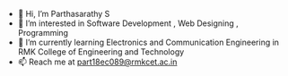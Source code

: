 - 👋 Hi, I’m Parthasarathy S
- 👀 I’m interested in Software Development , Web Designing , Programming
- 🌱 I’m currently learning Electronics and Communication Engineering in RMK College of Engineering and Technology
- 📫 Reach me at part18ec089@rmkcet.ac.in 

<!---
parthasarathy77/parthasarathy77 is a ✨ special ✨ repository because its `README.md` (this file) appears on your GitHub profile.
You can click the Preview link to take a look at your changes.
--->
